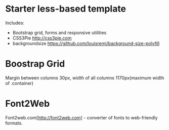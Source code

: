 # Starter less-based template 

Includes:
* Bootstrap grid, forms and responsive utilities 
* CSS3Pie http://css3pie.com
* backgroundsize https://github.com/louisremi/background-size-polyfill

# Boostrap Grid

Margin between columns 30px, width of all columns 1170px(maximum width of .container)

# Font2Web

Font2web.com[http://font2web.com] - converter of fonts to web-friendly formats.
